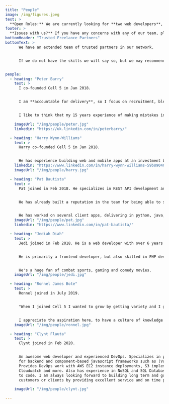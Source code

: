 ```yaml
---
title: "People"
image: /img/figures.jpeg
text: >
  **Open Roles:** We are currently looking for **two web developers**, a **web designer** and a **social media marketing manager** to join our team. [Apply Now](/contact).
footer: >
  **Issues with us?** If you have any concerns with any of our team, please let us know in confidence, as we would much rather address it. [Report repuational concern](/contact).
bottomHeader: "Trusted Freelance Partners"
bottomText: >
      We have an extended team of trusted partners in our network. 


      If we do not have the skills we will say so, but we may recommend a partner or a joint venture.


people:
  - heading: "Peter Barry"
    text: >
      I co-founded Cell 5 in Jan 2018. 


      I am **accountable for delivery**, so I focus on recruitment, blending the right teams, and unblocking them. I listen to clients and the team and change things quickly when needed.


      I like to think that my 15 years experience of making mistakes in the software industry means I have less left to make!

    imageUrl: "/img/people/peter.jpg"
    linkedin: "https://uk.linkedin.com/in/peterbarry/"

  - heading: "Harry Wynn-Williams"
    text: >
      Harry co-founded Cell 5 in Jan 2018.


      He has experience building web and mobile apps at an investment bank, in the gaming industry and for multiple start-up clients. He loves building complex UIs, especially when it's with Vue.js or ReactJs.
    linkedin: "https://www.linkedin.com/in/harry-wynn-williams-59b89040/"
    imageUrl: "/img/people/harry.jpg"

  - heading: "Pat Bautista"
    text: >
      Pat joined in Feb 2018. He specializes in REST API development and integration. 


      He has already built a reputation in the team for being able to solve any problem he is given. 


      He has worked on several client apps, delivering in python, java, node and golang.
    imageUrl: "/img/people/pat.jpg"
    linkedin: "https://www.linkedin.com/in/pat-bautista/"

  - heading: "Jediah Diah"
    text: >
      Jedi joined in Feb 2018. He is a web developer with over 6 years of experience. 


      He is primarily a frontend developer, but also skilled in PHP development. 


      He's a huge fan of combat sports, gaming and comedy movies.
    imageUrl: "/img/people/jedi.jpg"

  - heading: "Ronnel James Bote"
    text: >
      Ronnel joined in July 2019. 


      "When I joined Cell 5 I wanted to grow by getting variety and I get to do quality work for multiple start-up companies. Having flexibility in my work schedule, helps not only with my work-life balance but also makes me productive because I can work at times I know I am at my fullest.


      I appreciate the aspiration here, to have a culture of knowledge sharing and empathy - making mistakes is an opportunity to learn more - there is no such thing as a stupid question."
    imageUrl: "/img/people/ronnel.jpg"

  - heading: "Clynt Flauta"
    text: >
      Clynt joined in Feb 2020. 


      An awesome web developer and experienced DevOps. Specializes in python based frameworks
      for backend and component-based javascript frameworks such as (Vue, React) for frontend.
      Provides DevOps work with AWS EC2 instance deployments, S3 implementations, Lambda,
      Cloudwatch and more. Also has experience in NoSQL and SQL Databases. Passionate and loves
      to code. I am always looking forward to building long term and good relationships with my
      customers or clients by providing excellent service and on time project delivery.

    imageUrl: "/img/people/clynt.jpg"
  
---
```


